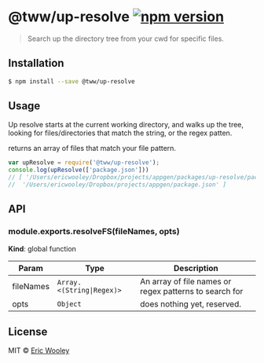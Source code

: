# @tww/up-resolve [![npm version](https://badge.fury.io/js/%40tww%2Fup-resolve.svg)](https://badge.fury.io/js/%40tww%2Fup-resolve)

> Search up the directory tree from your cwd for specific files.

## Installation

```sh
$ npm install --save @tww/up-resolve
```

## Usage

Up resolve starts at the current working directory, and walks up the tree, looking for files/directories that match the string, or the regex patten. 

returns an array of files that match your file pattern.
```js
var upResolve = require('@tww/up-resolve');
console.log(upResolve(['package.json']))
// [ '/Users/ericwooley/Dropbox/projects/appgen/packages/up-resolve/package.json',
//  '/Users/ericwooley/Dropbox/projects/appgen/package.json' ]
```

## API
<a name="resolveFS"></a>

### module.exports.resolveFS(fileNames, opts)
**Kind**: global function

| Param | Type | Description |
| --- | --- | --- |
| fileNames | <code>Array.&lt;(String\|Regex)&gt;</code> | An array of file names or regex patterns to search for |
| opts | <code>Object</code> | does nothing yet, reserved. |


## License

MIT © [Eric Wooley](github.com/ericwooley)
